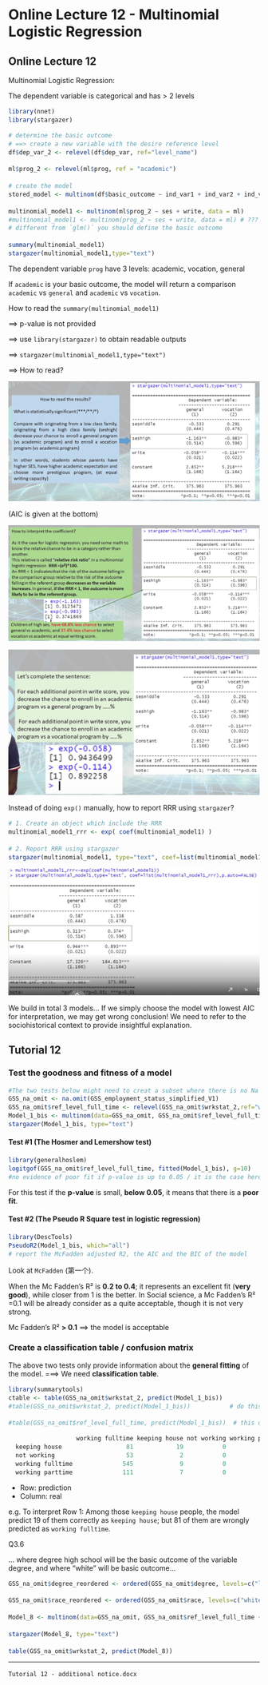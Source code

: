 # Online Lecture 12 - Multinomial Logistic Regression

## Online Lecture 12

Multinomial Logistic Regression:

The dependent variable is categorical and has > 2 levels



```R
library(nnet)
library(stargazer)
```



```R
# determine the basic outcome
# ==> create a new variable with the desire reference level
df$dep_var_2 <- relevel(df$dep_var, ref="level_name")

ml$prog_2 <- relevel(ml$prog, ref = "academic")

# create the model
stored_model <- multinom(df$basic_outcome ~ ind_var1 + ind_var2 + ind_varn, data=data_name)

multinomial_model1 <- multinom(ml$prog_2 ~ ses + write, data = ml)
#multinomial_model1 <- multinom(prog_2 ~ ses + write, data = ml) # ???
# different from `glm()` you should define the basic outcome

summary(multinomial_model1)
stargazer(multinomial_model1,type="text")
```

The dependent variable `prog` have 3 levels: academic, vocation, general

If `academic` is your basic outcome, the model will return a comparison `academic` vs `general` and `academic` vs `vocation`.



How to read the `summary(multinomial_model1)`

==> p-value is not provided

==> use `library(stargazer)` to obtain readable outputs

==> `stargazer(multinomial_model1,type="text")`

==> How to read?

![](Online_lec_12_img/1.png)

(AIC is given at the bottom)

![](Online_lec_12_img/2.png)

![](Online_lec_12_img/3.png)

Instead of doing `exp()` manually, how to report RRR using `stargazer`?

```R
# 1. Create an object which include the RRR 
multinomial_model1_rrr <- exp( coef(multinomial_model1) )

# 2. Report RRR using stargazer
stargazer(multinomial_model1, type="text", coef=list(multinomial_model1_rrr), p.auto=FALSE)
```

![](Online_lec_12_img/4.png)



We build in total 3 models... If we simply choose the model with lowest AIC for interpretation, we may get wrong conclusion! We need to refer to the sociohistorical context to provide insightful explanation.



## Tutorial 12

### Test the goodness and fitness of a model

```R
#The two tests below might need to creat a subset where there is no Na using na.omit
GSS_na_omit <- na.omit(GSS_employment_status_simplified_V1)
GSS_na_omit$ref_level_full_time <- relevel(GSS_na_omit$wrkstat_2,ref="working fulltime")
Model_1_bis <- multinom(data=GSS_na_omit, GSS_na_omit$ref_level_full_time ~ sexnow + age + degree)
stargazer(Model_1_bis, type="text")
```

#### Test #1 (The Hosmer and Lemershow test)

```R
library(generalhoslem)
logitgof(GSS_na_omit$ref_level_full_time, fitted(Model_1_bis), g=10)
#no evidence of poor fit if p-value is up to 0.05 / it is the case here --- p-value = 0.7333
```

For this test if the **p-value** is small, **below 0.05**, it means that there is a **poor fit**. 



#### Test #2 (The Pseudo R Square test in logistic regression)

```R
library(DescTools)
PseudoR2(Model_1_bis, which="all")
# report the McFadden adjusted R2, the AIC and the BIC of the model
```

Look at `McFadden` (第一个).

When the Mc Fadden’s R² is **0.2 to 0.4**; it represents an excellent fit (**very good**), while closer from 1 is the better. In Social science, a Mc Fadden’s R² =0.1 will be already consider as a quite acceptable, though it is not very strong.

Mc Fadden’s R² **> 0.1** ==> the model is acceptable



### Create a classification table / confusion matrix

The above two tests only provide information about the **general fitting** of the model. ===> We need **classification table**.

```R
library(summarytools)
ctable <- table(GSS_na_omit$wrkstat_2, predict(Model_1_bis))
#table(GSS_na_omit$wrkstat_2, predict(Model_1_bis))           # do this directly

#table(GSS_na_omit$ref_level_full_time, predict(Model_1_bis))  # this one is easier to read
```

```R
                   working fulltime keeping house not working working parttime
  keeping house                  81            19           0                0
  not working                    53             2           0                0
  working fulltime              545             9           0                0
  working parttime              111             7           0                0
```

* Row: prediction
* Column: real

e.g. To interpret Row 1: Among those `keeping house` people, the model predict 19 of them correctly as `keeping house`; but 81 of them are wrongly predicted as `working fulltime`.



Q3.6

... where degree high school will be the basic outcome of the variable degree, and where “white” will be basic outcome...

```R
GSS_na_omit$degree_reordered <- ordered(GSS_na_omit$degree, levels=c("lt high school","high school","junior college","bachelor","graduate"))

GSS_na_omit$race_reordered <- ordered(GSS_na_omit$race, levels=c("white","black","other"))

Model_8 <- multinom(data=GSS_na_omit, GSS_na_omit$ref_level_full_time ~ sexnow + age_sq + degree_reordered + race_reordered + childs_2)

stargazer(Model_8, type="text")

table(GSS_na_omit$wrkstat_2, predict(Model_8))
```

---

`Tutorial 12 - additional notice.docx`

